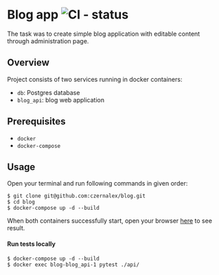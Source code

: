 # Blog app ![CI - status](https://github.com/czernalex/blog/actions/workflows/ci.yml/badge.svg?branch=main)

The task was to create simple blog application with editable content through administration page.

## Overview
Project consists of two services running in docker containers:
- `db`: Postgres database
- `blog_api`: blog web application
  
## Prerequisites
- `docker`
- `docker-compose`

## Usage
Open your terminal and run following commands in given order:
```
$ git clone git@github.com:czernalex/blog.git
$ cd blog
$ docker-compose up -d --build
```

When both containers successfully start, open your browser [here](http://localhost:8080) to see result.

#### Run tests locally
```
$ docker-compose up -d --build
$ docker exec blog-blog_api-1 pytest ./api/
```
